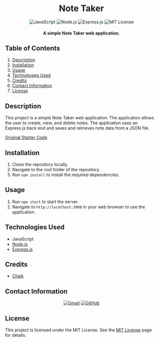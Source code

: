 <h1 align="center">
  Note Taker
</h1>

<p align="center">
  <img src="https://img.shields.io/badge/JavaScript-F7DF1E?logo=javascript&logoColor=000&style=for-the-badge" alt="JavaScript">  
  <img src="https://img.shields.io/badge/Node.js-339933.svg?style=for-the-badge&logo=nodedotjs&logoColor=white" alt="Node.js">
  <img src="https://img.shields.io/badge/Express-000?logo=express&logoColor=fff&style=for-the-badge" alt="Express.js">
  <img src="https://img.shields.io/badge/License-MIT-blue.svg?style=for-the-badge" alt="MIT License">
</p>

<h4 align="center">A simple Note Taker web application.</h4>

## Table of Contents
1. [Description](#description)
2. [Installation](#installation)
3. [Usage](#usage)
4. [Technologies Used](#technologies-used)
5. [Credits](#credits)
6. [Contact Information](#contact-information)
7. [License](#license)

## Description
This project is a simple Note Taker web application. The application allows the user to create, view, and delete notes. The application uses an Express.js back end and saves and retrieves note data from a JSON file.

[Original Starter Code](https://github.com/coding-boot-camp/miniature-eureka.git)

## Installation
1. Clone the repository locally.
2. Navigate to the root folder of the repository.
3. Run `npm install` to install the required dependencies.

## Usage
1. Run `npm start` to start the server.
2. Navigate to `http://localhost:3000` in your web browser to use the application.

## Technologies Used
* JavaScript
* [Node.js](https://nodejs.org/)
* [Express.js](https://expressjs.com/)

## Credits
* [Chalk](https://www.npmjs.com/package/chalk)

## Contact Information
<p align="center">
    <a href="mailto:cwchilvers@gmail.com"><img src="https://img.shields.io/badge/Gmail-D14836?style=for-the-badge&logo=gmail&logoColor=white" alt="Gmail"></a>
    <a href="https://github.com/cwchilvers"><img src="https://img.shields.io/badge/GitHub-181717.svg?style=for-the-badge&logo=GitHub&logoColor=white" alt="GitHub"></a>
</p>

## License
This project is licensed under the MIT License. See the [MIT License](https://opensource.org/licenses/mit/) page for details.

